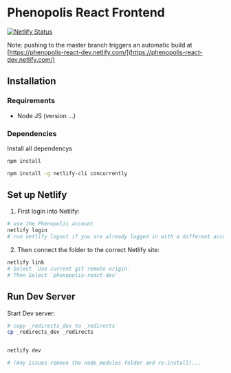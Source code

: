 # Phenopolis React Frontend

[![Netlify Status](https://api.netlify.com/api/v1/badges/b51ae4bc-d393-4f78-8303-0ec6ee4f2825/deploy-status)](https://app.netlify.com/sites/phenopolis-react-dev/deploys)


Note: pushing to the master branch triggers an automatic build at
[https://phenopolis-react-dev.netlify.com/](https://phenopolis-react-dev.netlify.com/)

## Installation

### Requirements

- Node JS (version ...)

### Dependencies

Install all dependencys

```bash
npm install

npm install -g netlify-cli concurrently
```

## Set up Netlify

1. First login into Netlify:

```bash
# use the Phenopolis account
netlify login
# run netlify logout if you are already logged in with a different account
```

2. Then connect the folder to the correct Netlify site:

```bash
netlify link
# Select `Use current git remote origin`
# Then Select `phenopolis-react-dev`
```

## Run Dev Server

Start Dev server:

```bash
# copy _redirects_dev to _redirects
cp _redirects_dev _redirects


netlify dev

# (Any issues remove the node_modules folder and re-install)...
```

